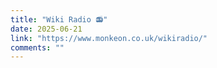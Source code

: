 ```yaml
---
title: "Wiki Radio 📻"
date: 2025-06-21
link: "https://www.monkeon.co.uk/wikiradio/"
comments: ""
---
```

